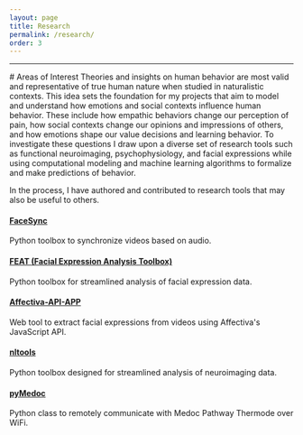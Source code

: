 ```yaml
---
layout: page
title: Research
permalink: /research/
order: 3
---
```


---
<p></p>
# Areas of Interest
Theories and insights on human behavior are most valid and representative of true human nature when studied in naturalistic contexts.   
This idea sets the foundation for my projects that aim to model and understand how emotions and social contexts influence human behavior.
These include how empathic behaviors change our perception of pain, how social contexts change our opinions and impressions of others, and how emotions shape our value decisions and learning behavior. To investigate these questions I draw upon a diverse set of research tools such as functional neuroimaging, psychophysiology, and facial expressions while using computational modeling and machine learning algorithms to formalize and make predictions of behavior.

In the process, I have authored and contributed to research tools that may also be useful to others.

#### [FaceSync](https://github.com/jcheong0428/facesync)  
Python toolbox to synchronize videos based on audio.

#### [FEAT (Facial Expression Analysis Toolbox)](https://github.com/cosanlab/feat)
Python toolbox for streamlined analysis of facial expression data.

#### [Affectiva-API-APP](https://github.com/cosanlab/affectiva-api-app)
Web tool to extract facial expressions from videos using Affectiva's JavaScript API.

#### [nltools](https://github.com/ljchang/nltools)
Python toolbox designed for streamlined analysis of neuroimaging data.

#### [pyMedoc](https://github.com/cosanlab/pymedoc)
Python class to remotely communicate with Medoc Pathway Thermode over WiFi.

